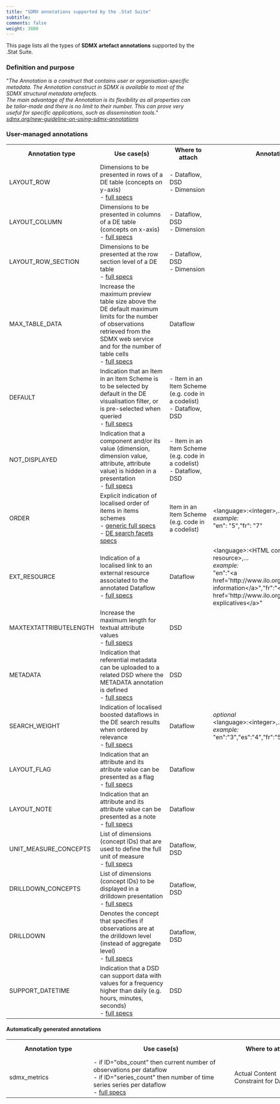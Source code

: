 ```yaml
---
title: "SDMX annotations supported by the .Stat Suite"
subtitle: 
comments: false
weight: 3800
---
```


This page lists all the types of **SDMX artefact annotations** supported by the .Stat Suite.

### Definition and purpose
"_The Annotation is a construct that contains user or organisation-specific metadata. The Annotation construct in SDMX is available to most of the SDMX structural metadata artefacts.  
The main advantage of the Annotation is its flexibility as all properties can be tailor-made and there is no limit to their number. This can prove very useful for specific applications, such as dissemination tools._" _[sdmx.org/new-guideline-on-using-sdmx-annotations](https://sdmx.org/?sdmx_news=new-guideline-on-using-sdmx-annotations)_

### User-managed annotations

<table style="margin-left: auto; margin-right: auto; width: 1236px;">
<tbody>
<tr style="height: 23px;">
<th style="text-align: center; vertical-align: middle; height: 23px; width: 201px;">Annotation type</th>
<th style="text-align: center; vertical-align: middle; height: 23px; width: 1471.44px;">Use case(s)</th>
<th style="text-align: center; vertical-align: middle; height: 23px; width: 397.562px;">Where to attach</th>
<th style="text-align: center; vertical-align: middle; height: 23px; width: 10px;">Annotation text?</th>
<th style="text-align: center; vertical-align: middle; height: 23px; width: 106px;">Annotation title?</th>
</tr>
<tr style="height: 23.5px;">
<td style="height: 23.5px; width: 201px;">LAYOUT_ROW</td>
<td style="height: 23.5px; width: 1471.44px;">Dimensions to be presented in rows of a DE table (concepts on y-axis)<br />-&nbsp;<a href="https://sis-cc.gitlab.io/dotstatsuite-documentation/using-dlm/custom-data-view/default-layout/">full specs</a></td>
<td style="height: 23.5px; width: 397.562px;">-&nbsp;Dataflow, DSD<br />-&nbsp;Dimension</td>
<td style="height: 23.5px; width: 10px;">&nbsp;</td>
<td style="height: 23.5px; width: 106px;">- Attached to Dataflow or DSD: &lt;dimension Id&gt;,&lt;dimension Id &gt;,&hellip;<br />- Attached to Dimension: &lt;blank&gt;</td>
</tr>
<tr style="height: 23px;">
<td style="height: 23px; width: 201px;">LAYOUT_COLUMN</td>
<td style="height: 23px; width: 1471.44px;">Dimensions to be presented in columns of a DE table (concepts on x-axis)<br />-&nbsp;<a href="https://sis-cc.gitlab.io/dotstatsuite-documentation/using-dlm/custom-data-view/default-layout/">full specs</a></td>
<td style="height: 23px; width: 397.562px;">-&nbsp;Dataflow, DSD<br />-&nbsp;Dimension</td>
<td style="height: 23px; width: 10px;">&nbsp;</td>
<td style="height: 23px; width: 106px;">-&nbsp;Attached to Dataflow or DSD: &lt;dimension Id&gt;,&lt;dimension Id &gt;,&hellip;<br />-&nbsp;Attached to Dimension: &lt;blank&gt;</td>
</tr>
<tr style="height: 23px;">
<td style="height: 23px; width: 201px;">LAYOUT_ROW_SECTION</td>
<td style="height: 23px; width: 1471.44px;">Dimensions to be presented at the row section level of a DE table<br />-&nbsp;<a href="https://sis-cc.gitlab.io/dotstatsuite-documentation/using-dlm/custom-data-view/default-layout/">full specs</a></td>
<td style="height: 23px; width: 397.562px;">-&nbsp;Dataflow, DSD<br />-&nbsp;Dimension</td>
<td style="height: 23px; width: 10px;">&nbsp;</td>
<td style="height: 23px; width: 106px;">-&nbsp;Attached to Dataflow or DSD: &lt;dimension Id&gt;,&lt;dimension Id &gt;,&hellip;<br />-&nbsp;Attached to Dimension: &lt;blank&gt;</td>
</tr>
<tr style="height: 23px;">
<td style="height: 23px; width: 201px;">MAX_TABLE_DATA</td>
<td style="height: 23px; width: 1471.44px;">Increase the maximum preview table size above the DE default maximum limits for the number of observations retrieved from the SDMX web service and for the number of table cells<br />-&nbsp;<a href="https://sis-cc.gitlab.io/dotstatsuite-documentation/using-dlm/custom-data-view/increased-table-size/">full specs</a></td>
<td style="height: 23px; width: 397.562px;">Dataflow</td>
<td style="height: 23px; width: 10px;">&nbsp;</td>
<td style="height: 23px; width: 106px;">&lt;integer&gt;<br /><em>example:</em><br />15000</td>
</tr>
<tr style="height: 23px;">
<td style="height: 23px; width: 201px;">DEFAULT</td>
<td style="height: 23px; width: 1471.44px;">Indication that an Item in an Item Scheme is to be selected by default in the DE visualisation filter, or is pre-selected when queried<br />-&nbsp;<a href="https://sis-cc.gitlab.io/dotstatsuite-documentation/using-dlm/custom-data-view/default-selection/">full specs</a></td>
<td style="height: 23px; width: 397.562px;">-&nbsp;Item in an Item Scheme (e.g. code in a codelist)<br />-&nbsp;Dataflow, DSD</td>
<td style="height: 23px; width: 10px;">&nbsp;</td>
<td style="height: 23px; width: 106px;">-&nbsp;Attached to Item in Item scheme: &lt;blank&gt;<br />-&nbsp;Attached to Dataflow or DSD: &lt;concept&gt;=&lt;code&gt;+&lt;code&gt;+&hellip;,&lt;concept&gt;=&lt;code&gt;+&lt;code&gt;+&hellip;<br /><em>example:</em><br />FREQ=A+Q,TIME_PERIOD_START=20-13-01,TIME_PERIOD_END=2018-12</td>
</tr>
<tr style="height: 23px;">
<td style="height: 23px; width: 201px;">NOT_DISPLAYED</td>
<td style="height: 23px; width: 1471.44px;">Indication that a component and/or its value (dimension, dimension value, attribute, attribute value) is hidden in a presentation<br />-&nbsp;<a href="https://sis-cc.gitlab.io/dotstatsuite-documentation/using-dlm/custom-data-view/not-displayed/">full specs</a></td>
<td style="height: 23px; width: 397.562px;">-&nbsp;Item in an Item Scheme (e.g. code in a codelist)<br />-&nbsp;Dataflow, DSD</td>
<td style="height: 23px; width: 10px;">&nbsp;</td>
<td style="height: 23px; width: 106px;">-&nbsp;Attached to Item in Item scheme: &lt;blank&gt;<br />-&nbsp;Attached to Dataflow or DSD: &lt;concept Id&gt;,&lt;concept Id&gt;... <em>or</em> &lt;concept&gt;=&lt;code&gt;+&lt;code&gt;+&hellip;</td>
</tr>
<tr style="height: 23px;">
<td style="height: 23px; width: 201px;">ORDER</td>
<td style="height: 23px; width: 1471.44px;">Explicit indication of localised order of items in items schemes<br />-&nbsp;<a href="https://sis-cc.gitlab.io/dotstatsuite-documentation/using-dlm/custom-data-view/implicit-explicit-order">generic full specs</a><br />-&nbsp;<a href="https://sis-cc.gitlab.io/dotstatsuite-documentation/using-de/searching-data/facets/#facet-items-ordered-by-explicit-order-annotation">DE search facets specs</a></td>
<td style="height: 23px; width: 397.562px;">Item in an Item Scheme (e.g. code in a codelist)</td>
<td style="height: 23px; width: 10px;">&lt;language&gt;:&lt;integer&gt;,...<br /><em>example:</em><br />"en": "5","fr": "7"</td>
<td style="height: 23px; width: 106px;">&nbsp;</td>
</tr>
<tr style="height: 23px;">
<td style="height: 23px; width: 201px;">EXT_RESOURCE</td>
<td style="height: 23px; width: 1471.44px;">Indication of a localised link to an external resource associated to the annotated Dataflow<br />-&nbsp;<a href="https://sis-cc.gitlab.io/dotstatsuite-documentation/using-dlm/custom-data-view/external-resources/">full specs</a></td>
<td style="height: 23px; width: 397.562px;">Dataflow</td>
<td style="height: 23px; width: 10px;">&lt;language&gt;:&lt;HTML containing URL to the resource&gt;,&hellip;<br /><em>example:</em><br />"en":"&lt;a href='http://www.ilo.org/_EN.xlsx'&gt;Explanatory information&lt;/a&gt;","fr":"&lt;a href='http://www.ilo.org/_FR.xlsx'&gt;Informations explicatives&lt;/a&gt;"</td>
<td style="height: 23px; width: 106px;">&nbsp;</td>
</tr>
<tr style="height: 23px;">
<td style="height: 23px; width: 201px;">MAXTEXTATTRIBUTELENGTH</td>
<td style="height: 23px; width: 1471.44px;">Increase the maximum length for textual attribute values<br />-&nbsp;<a href="https://sis-cc.gitlab.io/dotstatsuite-documentation/using-dlm/upload-structure/text-attribute-length/">full specs</a></td>
<td style="height: 23px; width: 397.562px;">DSD</td>
<td style="height: 23px; width: 10px;">&nbsp;</td>
<td style="height: 23px; width: 106px;">&lt;integer&gt;<br /><em>example:</em><br />500</td>
</tr>
<tr style="height: 23px;">
<td style="height: 23px; width: 201px;">METADATA</td>
<td style="height: 23px; width: 1471.44px;">Indication that referential metadata can be uploaded to a related DSD where the METADATA annotation is defined<br />-&nbsp;<a href="https://sis-cc.gitlab.io/dotstatsuite-documentation/using-dlm/upload-data/upload-referential-metadata/">full specs</a></td>
<td style="height: 23px; width: 397.562px;">DSD</td>
<td style="height: 23px; width: 10px;">&nbsp;</td>
<td style="height: 23px; width: 106px;">&lt;URN of the related Metadata Structure Definition (MSD)&gt;<br /><em>example:</em><br />urn:sdmx:org.sdmx.infomodel.<br />metadatastructure.MetadataStructure=<br />AGENCY:MSD_ID(1.0)</td>
</tr>
<tr style="height: 23px;">
<td style="height: 23px; width: 201px;">SEARCH_WEIGHT</td>
<td style="height: 23px; width: 1471.44px;">Indication of localised boosted dataflows in the DE search results when ordered by relevance<br />-&nbsp;<a href="https://sis-cc.gitlab.io/dotstatsuite-documentation/using-de/searching-data/search-results/#result-boosting">full specs</a></td>
<td style="height: 23px; width: 397.562px;">Dataflow</td>
<td style="height: 23px; width: 10px;"><em>optional</em><br />&lt;language&gt;:&lt;integer&gt;,...<br /><em>example:</em><br />"en":"3","es":"4","fr":"5"</td>
<td style="height: 23px; width: 106px;">&lt;integer&gt;<br /><em>example:</em><br />10</td>
</tr>
<tr style="height: 23px;">
<td style="height: 23px; width: 201px;">LAYOUT_FLAG</td>
<td style="height: 23px; width: 1471.44px;">Indication that an attribute and its atribute value can be presented as a flag<br />-&nbsp;<a href="https://sis-cc.gitlab.io/dotstatsuite-documentation/using-de/viewing-data/preview-table/#display-of-additional-information">full specs</a></td>
<td style="height: 23px; width: 397.562px;">Dataflow</td>
<td style="height: 23px; width: 10px;">&nbsp;</td>
<td style="height: 23px; width: 106px;">&lt;concept Id&gt;,&lt;concept Id&gt;,...<br /><em>example:</em><br />OBS_STATUS,CONF_STATUS</td>
</tr>
<tr style="height: 23px;">
<td style="height: 23px; width: 201px;">LAYOUT_NOTE</td>
<td style="height: 23px; width: 1471.44px;">Indication that an attribute and its attribute value can be presented as a note<br />-&nbsp;<a href="https://sis-cc.gitlab.io/dotstatsuite-documentation/using-de/viewing-data/preview-table/#display-of-additional-information">full specs</a></td>
<td style="height: 23px; width: 397.562px;">Dataflow</td>
<td style="height: 23px; width: 10px;">&nbsp;</td>
<td style="height: 23px; width: 106px;">&lt;concept Id&gt;,&lt;concept Id&gt;,...<br /><em>example:</em><br />OBS_STATUS,CONF_STATUS</td>
</tr>
<tr style="height: 23px;">
<td style="height: 23px; width: 201px;">UNIT_MEASURE_CONCEPTS</td>
<td style="height: 23px; width: 1471.44px;">List of dimensions (concept IDs) that are used to define the full unit of measure<br />-&nbsp;<a href="https://sis-cc.gitlab.io/dotstatsuite-documentation/using-de/viewing-data/preview-table/unit-of-measure/#underlying-data-model">full specs</a></td>
<td style="height: 23px; width: 397.562px;">Dataflow, DSD</td>
<td style="height: 23px; width: 10px;">&nbsp;</td>
<td style="height: 23px; width: 106px;">&lt;concept Id&gt;,&lt;concept Id&gt;,...<br /><em>example:</em><br />UNIT_MEASURE,UNIT_MULT,BASE_PER</td>
</tr>
<tr style="height: 23px;">
<td style="height: 23px; width: 201px;">DRILLDOWN_CONCEPTS</td>
<td style="height: 23px; width: 1471.44px;">List of dimensions (concept IDs) to be displayed in a drilldown presentation<br />-&nbsp;<a href="https://sis-cc.gitlab.io/dotstatsuite-documentation/using-de/viewing-data/microdata-preview-table/#microdata-preview-table">full specs</a></td>
<td style="height: 23px; width: 397.562px;">Dataflow, DSD</td>
<td style="height: 23px; width: 10px;">&nbsp;</td>
<td style="height: 23px; width: 106px;">&lt;concept Id&gt;,&lt;concept Id&gt;,...<br /><em>example:</em><br />DONOR,RECIPIENT,YEAR,PROJECT_ID,<br />OBS_VALUE,DESCRIPTION</td>
</tr>
<tr style="height: 23px;">
<td style="height: 23px; width: 201px;">DRILLDOWN</td>
<td style="height: 23px; width: 1471.44px;">Denotes the concept that specifies if observations are at the drilldown level (instead of aggregate level)<br />-&nbsp;<a href="https://sis-cc.gitlab.io/dotstatsuite-documentation/using-de/viewing-data/microdata-preview-table/#microdata-in-the-stat-suite">full specs</a></td>
<td style="height: 23px; width: 397.562px;">Dataflow, DSD</td>
<td style="height: 23px; width: 10px;">&nbsp;</td>
<td style="height: 23px; width: 106px;">&lt;concept Id&gt;<br /><em>example:</em><br />MD_DIM<br /><em>Note</em> that this "special" drilldown MD_DIM dimension is hidden in the data representation</td>
</tr>
<tr style="height: 23px;">
<td style="height: 23px; width: 201px;">SUPPORT_DATETIME</td>
<td style="height: 23px; width: 1471.44px;">Indication that a DSD can support data with values for a frequency higher than daily (e.g. hours, minutes, seconds)<br />-&nbsp;<a href="https://sis-cc.gitlab.io/dotstatsuite-documentation/using-api/api-main-features/#support-of-high-frequency-time-periods-using-sdmx-annotation">full specs</a></td>
<td style="height: 23px; width: 397.562px;">DSD</td>
<td style="height: 23px; width: 10px;">&nbsp;</td>
<td style="height: 23px; width: 106px;">&nbsp;</td>
</tr>
</tbody>
</table>

#### Automatically generated annotations

<table style="margin-left: auto; margin-right: auto; width: 1236px;">
<tbody>
<tr style="height: 23px;">
<th style="text-align: center; vertical-align: middle; height: 23px; width: 209px;">Annotation type</th>
<th style="text-align: center; vertical-align: middle; height: 23px; width: 361px;">Use case(s)</th>
<th style="text-align: center; vertical-align: middle; height: 23px; width: 185.891px;">Where to attach</th>
<th style="text-align: center; vertical-align: middle; height: 23px; width: 44.1094px;">Annotation text?</th>
<th style="text-align: center; vertical-align: middle; height: 23px; width: 106px;">Annotation title?</th>
</tr>
<tr style="height: 23px;">
<td style="height: 23px; width: 209px;">sdmx_metrics</td>
<td style="height: 23px; width: 361px;">-&nbsp;if ID="obs_count" then current number of observations per dataflow<br/>-&nbsp;if ID="series_count" then number of time series series per dataflow<br/>-&nbsp;<a href="https://sis-cc.gitlab.io/dotstatsuite-documentation/using-dlm/dlm_overview/#content-of-the-list">full specs</a></td>
<td style="height: 23px; width: 185.891px;">Actual Content Constraint for Dataflow</td>
<td style="height: 23px; width: 44.1094px;"></td>
<td style="height: 23px; width: 106px;">&lt;integer&gt;<br/><br/><em>example:</em><br/>123456</td>
</tr>
</tbody>
</table>
